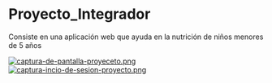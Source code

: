 # Proyecto_Integrador
Consiste en una aplicación web que ayuda en la nutrición de niños menores de 5 años

[![captura-de-pantalla-proyeceto.png](https://i.postimg.cc/02gz6Zmq/captura-de-pantalla-proyeceto.png)](https://postimg.cc/QVb8wQ06)
[![captura-incio-de-sesion-proyecto.png](https://i.postimg.cc/RFkZHVWT/captura-incio-de-sesion-proyecto.png)](https://postimg.cc/8JbG8GBF)


